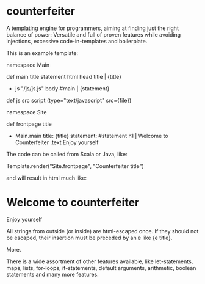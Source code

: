 counterfeiter
=============

A templating engine for programmers, aiming at finding just the right balance of power:
Versatile and full of proven features while avoiding injections, 
excessive code-in-templates and boilerplate.

This is an example template:

namespace Main

def main title statement
 html
  head 
   title | {title}
   - js "/js/js.js"
  body
   #main | {statement}

def js src
 script (type="text/javascript" src={file})
 
namespace Site

def frontpage title
 - Main.main 
  title: {title}
  statement: 
   #statement
    h1 | Welcome to Counterfeiter
    .text
      Enjoy yourself


The code can be called from Scala or Java, like:

Template.render("Site.frontpage", "Counterfeiter title")

and will result in html much like:
<!doctype html>
<html>
 <head>
  <title>Counterfeiter title</title>
  <script type="text/javascript" src="/js/js.js"></script>
 </head>
 <body>
  <div id="main">
   <h1>Welcome to counterfeiter</h1>
   <div class="text">
    Enjoy yourself
   </div>
  </div>
 </body>
</html>

All strings from outside (or inside) are html-escaped once. If they should not be escaped, 
their insertion must be preceded by an e like {e title}.

More.

There is a wide assortment of other features available, like let-statements, maps, lists, for-loops, 
if-statements, default arguments, arithmetic, boolean statements and many more features.
